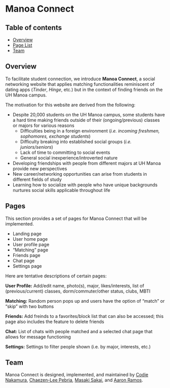 # Manoa Connect

## Table of contents

* [Overview](#overview)
* [Page List](#pages)
* [Team](#team)

## Overview
To facilitate student connection, we introduce **Manoa Connect**, a social networking website that applies matching functionalities reminiscent of dating apps (_Tinder_, _Hinge_, etc.) but in the context of finding friends on the UH Manoa campus.

The motivation for this website are derived from the following:

* Despite 20,000 students on the UH Manoa campus, some students have a hard time making friends outside of their (ongoing/previous) classes or majors for various reasons
  * Difficulties being in a foreign environment (_i.e. incoming freshmen, sophomores, exchange students_)
  * Difficulty breaking into established social groups (_i.e. juniors/seniors_)
  * Lack of time to committing to social events
  * General social inexperience/introverted nature
* Developing friendships with people from different majors at UH Manoa provide new perspectives
* New career/networking opportunities can arise from students in different fields of study
* Learning how to socialize with people who have unique backgrounds nurtures social skills applicable throughout life

## Pages

This section provides a set of pages for Manoa Connect that will be implemented.

* Landing page
* User home page
* User profile page
* “Matching” page
* Friends page
* Chat page
* Settings page

Here are tentative descriptions of certain pages:

**User Profile:** Add/edit name, photo(s), major, likes/interests, list of (previous/current) classes, dorm/commuter/other status, clubs, MBTI

**Matching:** Random person pops up and users have the option of “match” or “skip” with two buttons

**Friends:** Add freinds to a favorites/block list that can also be accessed; this page also includes the feature to delete friends

**Chat:** List of chats with people matched and a selected chat page that allows for message functioning

**Settings:** Settings to filter people shown (i.e. by major, interests, etc.)

## Team

Manoa Connect is designed, implemented, and maintained by [Codie Nakamura](http://codie-n.github.io/), [Chaezen-Lee Pebria](https://chaezenp.github.io/), [Masaki Sakai](https://masaki-sk.github.io/), and [Aaron Ramos](https://aar0m.github.io/).